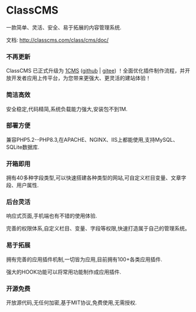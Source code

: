 
<h1>ClassCMS</h1>


一款简单、灵活、安全、易于拓展的内容管理系统.




文档:  <a href="http://classcms.com/class/cms/doc/" target="_blank">http://classcms.com/class/cms/doc/</a>



### 不再更新

ClassCMS 已正式升级为 [1CMS](https://1cms.com/ "1CMS") ([github](https://github.com/linjiangxiao/1CMS "github") | [gitee](https://gitee.com/linjiangxiao/1CMS "gitee")) ！全面优化插件制作流程，并开放开发者应用上传平台，为您带来更强大、更灵活的建站体验！






### 简洁高效

安全稳定,代码精简,系统负载能力强大,安装包不到1M.

### 部署方便

兼容PHP5.2--PHP8.3,在APACHE、NGINX、IIS上都能使用,支持MySQL、SQLite数据库.

### 开箱即用

拥有40多种字段类型,可以快速搭建各种类型的网站,可自定义栏目变量、文章字段、用户属性.

### 后台灵活

响应式页面,手机端也有不错的使用体验.

完善的权限体系,自定义栏目、变量、字段等权限,快速打造属于自己的管理系统。

### 易于拓展

拥有完善的应用插件机制,一切皆为应用,目前拥有100+各类应用插件.

强大的HOOK功能可以将常用功能制作成应用插件.


### 开源免费

开放源代码,无任何加密,基于MIT协议,免费使用,无需授权.





